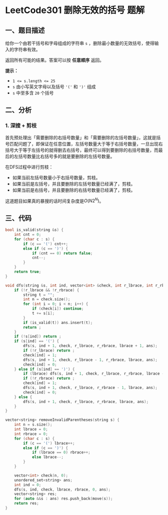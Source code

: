 # LeetCode301 删除无效的括号 题解

## 一、题目描述

给你一个由若干括号和字母组成的字符串 `s` ，删除最小数量的无效括号，使得输入的字符串有效。

返回所有可能的结果。答案可以按 **任意顺序** 返回。

**提示：**

- `1 <= s.length <= 25`
- `s` 由小写英文字母以及括号 `'('` 和 `')'` 组成
- `s` 中至多含 `20` 个括号



## 二、分析

### 1. 深搜 + 剪枝

首先预处理出「需要删除的右括号数量」和「需要删除的左括号数量」，这就是括号匹配问题了，即保证在任意位置，左括号数量大于等于右括号数量，一旦出现右括号大于等于左括号的就得删去右括号，最终可以得到要删除的右括号数量，而最后的左括号数量比右括号多的就是要删除的左括号数量。

在DFS过程中进行剪枝：

+ 如果当前左括号数量小于右括号数量，剪枝。
+ 如果当前是左括号，并且要删除的左括号数量已经满了，剪枝。
+ 如果当前是右括号，并且要删除的右括号数量已经满了，剪枝。

这道题目如果真的暴搜的话时间复杂度是$O(N2^N)$。



## 三、代码

```c++
bool is_valid(string &s) {
    int cnt = 0;
    for (char c : s) {
        if (c == '(') cnt++; 
        else if (c == ')') {
            if (cnt == 0) return false;
            cnt--;
        }
    }
    return true;
}

void dfs(string &s, int ind, vector<int> &check, int r_lbrace, int r_rbrace, int lbrace, unordered_set<string> &ans) {
    if (!r_lbrace && !r_rbrace) {
        string t = "";
        int n = check.size();
        for (int i = 0; i < n; i++) {
            if (check[i]) continue;
            t += s[i];
        }
        if (is_valid(t)) ans.insert(t);
        return ;
    }
    if (!s[ind]) return ;
    if (s[ind] == '(') {
        dfs(s, ind + 1, check, r_lbrace, r_rbrace, lbrace + 1, ans);
        if (!r_lbrace) return ;
        check[ind] = 1;
        dfs(s, ind + 1, check, r_lbrace - 1, r_rbrace, lbrace, ans);
        check[ind] = 0;
    } else if (s[ind] == ')') {
        if (lbrace) dfs(s, ind + 1, check, r_lbrace, r_rbrace, lbrace - 1, ans);
        if (!r_rbrace) return ;
        check[ind] = 1;
        dfs(s, ind + 1, check, r_lbrace, r_rbrace - 1, lbrace, ans);
        check[ind] = 0;
    } else {
        dfs(s, ind + 1, check, r_lbrace, r_rbrace, lbrace, ans);
    }
}

vector<string> removeInvalidParentheses(string s) {
    int n = s.size();
    int lbrace = 0;
    int rbrace = 0;
    for (char c : s) {
        if (c == '(') lbrace++; 
        else if (c == ')') {
            if (lbrace == 0) rbrace++;
            else lbrace--;
        }
    }

    vector<int> check(n, 0);
    unordered_set<string> ans;
    int ind = 0;
    dfs(s, ind, check, lbrace, rbrace, 0, ans);
    vector<string> res;
    for (auto &&s : ans) res.push_back(move(s));
    return res;
}
```

